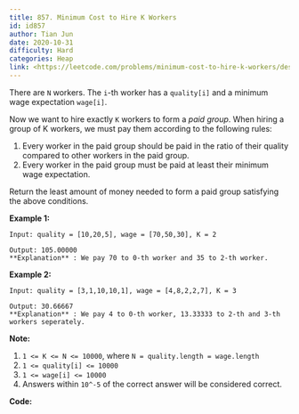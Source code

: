```yaml
---
title: 857. Minimum Cost to Hire K Workers
id: id857
author: Tian Jun
date: 2020-10-31
difficulty: Hard
categories: Heap
link: <https://leetcode.com/problems/minimum-cost-to-hire-k-workers/description/>
---
```


There are `N` workers.  The `i`-th worker has a `quality[i]` and a minimum
wage expectation `wage[i]`.

Now we want to hire exactly `K` workers to form a _paid group_.  When hiring a
group of K workers, we must pay them according to the following rules:

  1. Every worker in the paid group should be paid in the ratio of their quality compared to other workers in the paid group.
  2. Every worker in the paid group must be paid at least their minimum wage expectation.

Return the least amount of money needed to form a paid group satisfying the
above conditions.



**Example 1:**
            
	Input: quality = [10,20,5], wage = [70,50,30], K = 2    
	Output: 105.00000    **Explanation** : We pay 70 to 0-th worker and 35 to 2-th worker.    

**Example 2:**
            
	Input: quality = [3,1,10,10,1], wage = [4,8,2,2,7], K = 3    
	Output: 30.66667    **Explanation** : We pay 4 to 0-th worker, 13.33333 to 2-th and 3-th workers seperately.     



**Note:**

  1. `1 <= K <= N <= 10000`, where `N = quality.length = wage.length`
  2. `1 <= quality[i] <= 10000`
  3. `1 <= wage[i] <= 10000`
  4. Answers within `10^-5` of the correct answer will be considered correct.


**Code:**
